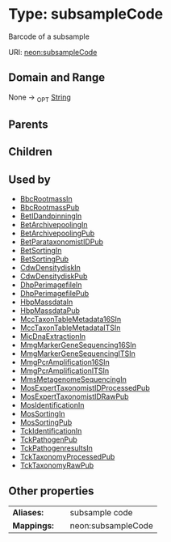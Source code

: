 
# Type: subsampleCode


Barcode of a subsample

URI: [neon:subsampleCode](https://data.neonscience.org/subsampleCode)


## Domain and Range

None ->  <sub>OPT</sub> [String](types/String.md)

## Parents


## Children


## Used by

 * [BbcRootmassIn](BbcRootmassIn.md)
 * [BbcRootmassPub](BbcRootmassPub.md)
 * [BetIDandpinningIn](BetIDandpinningIn.md)
 * [BetArchivepoolingIn](BetArchivepoolingIn.md)
 * [BetArchivepoolingPub](BetArchivepoolingPub.md)
 * [BetParataxonomistIDPub](BetParataxonomistIDPub.md)
 * [BetSortingIn](BetSortingIn.md)
 * [BetSortingPub](BetSortingPub.md)
 * [CdwDensitydiskIn](CdwDensitydiskIn.md)
 * [CdwDensitydiskPub](CdwDensitydiskPub.md)
 * [DhpPerimagefileIn](DhpPerimagefileIn.md)
 * [DhpPerimagefilePub](DhpPerimagefilePub.md)
 * [HbpMassdataIn](HbpMassdataIn.md)
 * [HbpMassdataPub](HbpMassdataPub.md)
 * [MccTaxonTableMetadata16SIn](MccTaxonTableMetadata16SIn.md)
 * [MccTaxonTableMetadataITSIn](MccTaxonTableMetadataITSIn.md)
 * [MicDnaExtractionIn](MicDnaExtractionIn.md)
 * [MmgMarkerGeneSequencing16SIn](MmgMarkerGeneSequencing16SIn.md)
 * [MmgMarkerGeneSequencingITSIn](MmgMarkerGeneSequencingITSIn.md)
 * [MmgPcrAmplification16SIn](MmgPcrAmplification16SIn.md)
 * [MmgPcrAmplificationITSIn](MmgPcrAmplificationITSIn.md)
 * [MmsMetagenomeSequencingIn](MmsMetagenomeSequencingIn.md)
 * [MosExpertTaxonomistIDProcessedPub](MosExpertTaxonomistIDProcessedPub.md)
 * [MosExpertTaxonomistIDRawPub](MosExpertTaxonomistIDRawPub.md)
 * [MosIdentificationIn](MosIdentificationIn.md)
 * [MosSortingIn](MosSortingIn.md)
 * [MosSortingPub](MosSortingPub.md)
 * [TckIdentificationIn](TckIdentificationIn.md)
 * [TckPathogenPub](TckPathogenPub.md)
 * [TckPathogenresultsIn](TckPathogenresultsIn.md)
 * [TckTaxonomyProcessedPub](TckTaxonomyProcessedPub.md)
 * [TckTaxonomyRawPub](TckTaxonomyRawPub.md)

## Other properties

|  |  |  |
| --- | --- | --- |
| **Aliases:** | | subsample code |
| **Mappings:** | | neon:subsampleCode |

